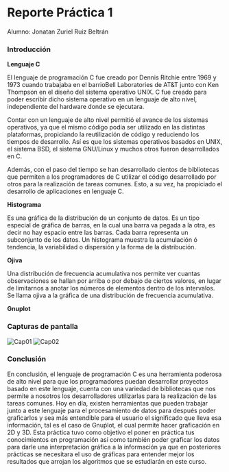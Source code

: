 # Reporte Práctica 1

Alumno: Jonatan Zuriel Ruiz Beltrán

### Introducción

**Lenguaje C**

El lenguaje de programación C fue creado por Dennis Ritchie entre 1969 y 1973 cuando trabajaba en el barrioBell Laboratories de AT&T junto con Ken Thompson en el diseño del sistema operativo UNIX. C fue creado para poder escribir dicho sistema operativo en un lenguaje de alto nivel, independiente del hardware donde se ejecutara.

Contar con un lenguaje de alto nivel permitió el avance de los sistemas operativos, ya que el mismo código podía ser utilizado en las distintas plataformas, propiciando la reutilización de código y reduciendo los tiempos de desarrollo. Así es que los sistemas operativos basados en UNIX, el sistema BSD, el sistema GNU/Linux y muchos otros fueron desarrollados en C.

Además, con el paso del tiempo se han desarrollado cientos de bibliotecas que permiten a los programadores de C utilizar el código desarrollado por otros para la realización de tareas comunes. Esto, a su vez, ha propiciado el desarrollo de aplicaciones en lenguaje C. 


__Histograma__

Es una gráfica de la distribución de un conjunto  de  datos. Es un tipo especial de gráfica de barras, en la cual una barra va pegada a la otra, es decir no hay espacio entre las barras. Cada barra representa un subconjunto de los datos. Un histograma muestra la acumulación ó tendencia, la variabilidad o dispersión y la forma de la distribución.

__Ojiva__

Una distribución de frecuencia acumulativa nos permite ver cuantas observaciones se hallan por arriba o por debajo de ciertos valores, en lugar de limitarnos a anotar los números de elementos dentro de los intervalos. Se llama ojiva a la gráfica de una distribución de frecuencia acumulativa.

**Gnuplot**


### Capturas de pantalla

![Cap01](../assets/cap01.png?raw=true)
![Cap02](../assets/cap02.png?raw=true)


### Conclusión

En conclusión, el lenguaje de programación C es una herramienta poderosa de alto nivel para que los programadores puedan desarrollar proyectos basado en este lenguaje, cuenta con una variedad de bibliotecas que nos permite a nosotros los desarrolladores utilizarlas para la realización de las tareas comunes. Hoy en día, existen herramientas que pueden trabajar junto a este lenguaje para el procesamiento de datos para después poder graficarlos y sea más entendible para el usuario el significado que lleva esa información, tal es el caso de Gnuṕlot, el cual permite hacer graficación en 2D y 3D. Esta práctica tuvo como objetivo el poner en práctica tus conocimientos en programación así como también poder graficar los datos para darle una interpretación gráfica a la información ya que en posteriores prácticas se necesitara el uso de gráficas para entender mejor los resultados que arrojan los algoritmos que se estudiarán en este curso.
